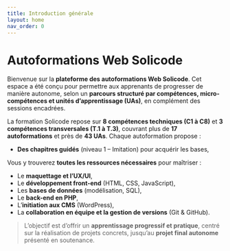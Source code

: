 ```yaml
---
title: Introduction générale
layout: home
nav_order: 0
---
```


# **Autoformations Web Solicode**


Bienvenue sur la **plateforme des autoformations Web Solicode**.
Cet espace a été conçu pour permettre aux apprenants de progresser de manière autonome, selon un **parcours structuré par compétences, micro-compétences et unités d’apprentissage (UAs)**, en complément des sessions encadrées.

La formation Solicode repose sur **8 compétences techniques (C1 à C8)** et **3 compétences transversales (T.1 à T.3)**, couvrant plus de **17 autoformations** et près de **43 UAs**. Chaque autoformation propose :

* **Des chapitres guidés** (niveau 1 – Imitation) pour acquérir les bases,

Vous y trouverez **toutes les ressources nécessaires** pour maîtriser :

* Le **maquettage et l’UX/UI**,
* Le **développement front-end** (HTML, CSS, JavaScript),
* Les **bases de données** (modélisation, SQL),
* Le **back-end en PHP**,
* L’**initiation aux CMS** (WordPress),
* La **collaboration en équipe et la gestion de versions** (Git & GitHub).

> L’objectif est d’offrir un **apprentissage progressif et pratique**, centré sur la réalisation de projets concrets, jusqu’au **projet final autonome** présenté en soutenance.
